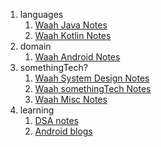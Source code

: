 1. languages
   1. [Waah Java Notes](java.md)
   2. [Waah Kotlin Notes](kotlin.md)
2. domain
   1. [Waah Android Notes](android.md)
3. somethingTech?
   1. [Waah System Design Notes](system.md)
   2. [Waah somethingTech Notes](somethingTech.md)
   3. [Waah Misc Notes](misc.md)
4. learning
   1. [DSA notes](striverSheet.md)
   1. [Android blogs](dailyUpdate.md)